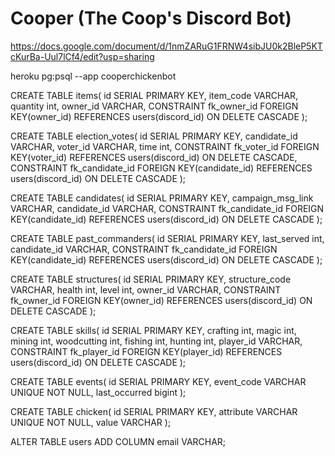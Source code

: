 # Cooper (The Coop's Discord Bot)
https://docs.google.com/document/d/1nmZARuG1FRNW4sibJU0k2BleP5KTcKurBa-Uul7lCf4/edit?usp=sharing

<!-- Access database -->
heroku pg:psql --app cooperchickenbot





<!-- Schema -->

CREATE TABLE items(
    id SERIAL PRIMARY KEY,
    item_code VARCHAR,
    quantity int,
    owner_id VARCHAR,
    CONSTRAINT fk_owner_id
        FOREIGN KEY(owner_id) 
        REFERENCES users(discord_id)
        ON DELETE CASCADE
);




CREATE TABLE election_votes(
    id SERIAL PRIMARY KEY,
    candidate_id VARCHAR,
    voter_id VARCHAR,
    time int,
    CONSTRAINT fk_voter_id
        FOREIGN KEY(voter_id) 
        REFERENCES users(discord_id)
        ON DELETE CASCADE,
    CONSTRAINT fk_candidate_id
        FOREIGN KEY(candidate_id) 
        REFERENCES users(discord_id)
        ON DELETE CASCADE
);


CREATE TABLE candidates(
    id SERIAL PRIMARY KEY,
    campaign_msg_link VARCHAR,
    candidate_id VARCHAR,
    CONSTRAINT fk_candidate_id
        FOREIGN KEY(candidate_id) 
        REFERENCES users(discord_id)
        ON DELETE CASCADE
);

CREATE TABLE past_commanders(
    id SERIAL PRIMARY KEY,
    last_served int,
    candidate_id VARCHAR,
    CONSTRAINT fk_candidate_id
        FOREIGN KEY(candidate_id) 
        REFERENCES users(discord_id)
        ON DELETE CASCADE
);


CREATE TABLE structures(
    id SERIAL PRIMARY KEY,
    structure_code VARCHAR,
    health int,
    level int,
    owner_id VARCHAR,
    CONSTRAINT fk_owner_id
        FOREIGN KEY(owner_id) 
        REFERENCES users(discord_id)
        ON DELETE CASCADE
);

CREATE TABLE skills(
    id SERIAL PRIMARY KEY,
    crafting int,
    magic int,
    mining int,
    woodcutting int,
    fishing int,
    hunting int,
    player_id VARCHAR,
    CONSTRAINT fk_player_id
        FOREIGN KEY(player_id) 
        REFERENCES users(discord_id)
        ON DELETE CASCADE
);


CREATE TABLE events(
    id SERIAL PRIMARY KEY,
    event_code VARCHAR UNIQUE NOT NULL,
    last_occurred bigint
);


CREATE TABLE chicken(
    id SERIAL PRIMARY KEY,
    attribute VARCHAR UNIQUE NOT NULL,
    value VARCHAR
);


<!-- Useful forced actions -->
ALTER TABLE users
    ADD COLUMN email VARCHAR;
